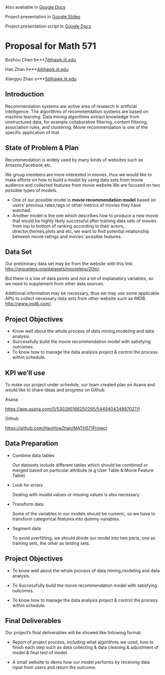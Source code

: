 Also available in
<a href="https://docs.google.com/document/d/110yPmJoNke28D6c9xQQpSHwOgi7fKRKA4LKcMNl0Z70/">Google Docs</a>

Project presentation in <a href="https://docs.google.com/presentation/d/1N6QNuUNMGp3I7v9GrSEZg01742ASuTnYSRyvAYJRfoM/edit?usp=sharing">Google Slides</a>

Project presentation script in <a href="https://docs.google.com/document/d/1YjZDlltbpcWSE2YjnmCCjqqEZ04ZlB7bU_IVPtddAV0/edit">Google Docs</a>

# Proposal for Math 571

Bozhou Chen             b\*\*\*7@hawk.iit.edu

Hao Zhan                 h\*\*\*4@hawk.iit.edu

Xiangyu Zhao             x\*\*\*5@hawk.iit.edu

## Introduction

Recommendation systems are active area of research in artificial intelligence. The algorithms of recommendation systems are based on machine learning. Data mining algorithms extract knowledge from unstructured data, for example collaborative filtering, content filtering, association rules, and clustering. Movie recommendation is one of the specific application of that.

## State of Problem & Plan

Recommendation is widely used by many kinds of websites such as Amazon,Facebook etc. 

We group members are more interested in movies, thus we would like to make efforts on how to build a model by using data sets from movie audience and collected features from movie website.We are focused on two possible types of models.

* One of our possible model is **movie recommendation model** based on users’ previous rates,tags or other metrics of movies they have watched. 
* Another model is the one which describes how to produce a new movie that would be highly likely successful after training data sets of movies from top to bottom of ranking according to their actors, director,themes,plots and etc, we want to find potential relationship between  movie ratings and movies’ possible features. 

## Data Set

Our preliminary data set may be from the website with this link: http://grouplens.org/datasets/movielens/20m/.

But there is a low of data points and not a lot of explanatory variables, so we need to supplement from other data sources.

Additional information may be necessary, thus we may use some applicable APIs to collect necessary data sets from other website such as IMDB. http://www.imdb.com/


## Project Objectives

* Know well about the whole process of data mining,modeling and data analysis.
* Successfully build the movie recommendation model with satisfying outcomes.
* To know how to manage the data analysis project & control the process within schedule.

## KPI we’ll use

To make our project under schedule, our team created plan on Asana and would like to share ideas and progress on Github.

Asana

<https://app.asana.com/0/530285168250295/544940434897027/f>

Github

<https://github.com/HaoHowZhan/MATH571Project>

## Data Preparation

* Combine data tables
  
  Our datasets include different tables which should be combined or merged based on particular attribute.(e.g User Table & Movie Feature Table)

* Look for errors
  
  Dealing with invalid values or missing values is also necessary

* Transform data
  
  Some of the variables in our models should be numeric, so we have to transform categorical features into dummy variables. 

* Segment data

  To avoid overfitting, we should divide our model into two parts, one as training sets, the other as testing sets.

## Project Objectives

* To know well about the whole process of data mining,modeling and data analysis.

* To Successfully build the movie recommendation model with satisfying outcomes.

* To know how to manage the data analysis project & control the process within schedule.

## Final Deliverables

Our project’s final deliverables will be showed like following format:

* Report of project process, including what algorithms we used, how to finish each step such as data collecting & data cleaning & adjustment of model & final test of model.

* A small website  to demo how our model performs by receiving data input from users and return the outcome.
